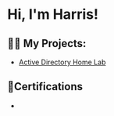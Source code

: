 <h1>Hi, I'm Harris!

<h2>👨‍💻 My Projects:</h2>

- [Active Directory Home Lab](https://github.com/joshmadakor1/Algorithms-Practice)
    
<h2>📜Certifications</h2>

- 

